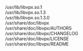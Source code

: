 /usr/lib/libvpx.so.1  
/usr/lib/libvpx.so.1.3  
/usr/lib/libvpx.so.1.3.0  
/usr/share/doc/libvpx  
/usr/share/doc/libvpx/AUTHORS  
/usr/share/doc/libvpx/CHANGELOG  
/usr/share/doc/libvpx/LICENSE  
/usr/share/doc/libvpx/README  
